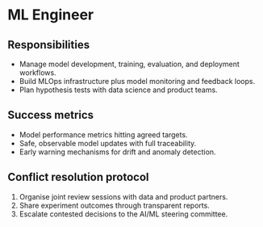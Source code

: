 # ML Engineer

## Responsibilities
- Manage model development, training, evaluation, and deployment workflows.
- Build MLOps infrastructure plus model monitoring and feedback loops.
- Plan hypothesis tests with data science and product teams.

## Success metrics
- Model performance metrics hitting agreed targets.
- Safe, observable model updates with full traceability.
- Early warning mechanisms for drift and anomaly detection.

## Conflict resolution protocol
1. Organise joint review sessions with data and product partners.
2. Share experiment outcomes through transparent reports.
3. Escalate contested decisions to the AI/ML steering committee.
